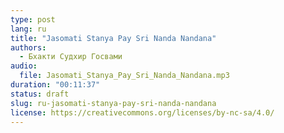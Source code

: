 ```yaml
---
type: post
lang: ru
title: "Jasomati Stanya Pay Sri Nanda Nandana"
authors:
  - Бхакти Судхир Госвами
audio:
  file: Jasomati_Stanya_Pay_Sri_Nanda_Nandana.mp3
duration: "00:11:37"
status: draft
slug: ru-jasomati-stanya-pay-sri-nanda-nandana
license: https://creativecommons.org/licenses/by-nc-sa/4.0/
---
```


